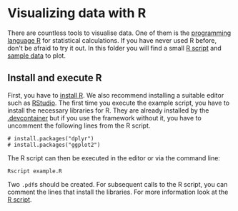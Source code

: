 # Visualizing data with R #

There are countless tools to visualise data. 
One of them is the [programming language R](https://en.wikipedia.org/wiki/R_(programming_language)) 
for statistical calculations. 
If you have never used R before, don't be afraid to try it out.
In this folder you will find a small [R script](evaluation/example.R) and [sample data](evaluation/babynames.csv) to plot.

## Install and execute R ##

First, you have to [install R](https://cran.r-project.org/bin/linux/ubuntu/fullREADME.html). 
We also recommend installing a suitable editor such as [RStudio](https://posit.co/download/rstudio-desktop/).
The first time you execute the example script, 
you have to install the necessary libraries for R.
They are already installed by the [.devcontainer](../.devcontainer/devcontainer.json) 
but if you use the framework without it, you have to uncomment the following lines from the R script.

``` consosle
# install.packages("dplyr")
# install.packages("ggplot2")
```
The R script can then be executed in the editor or via the command line:

```console
Rscript example.R
```

Two `.pdf`s should be created.
For subsequent calls to the R script, you can comment the lines that install the libraries.
For more information look at the [R script](evaluation/example.R).